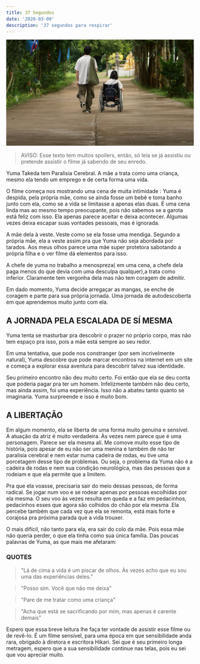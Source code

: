 ```yaml
---
title: 37 Segundos
date: '2020-03-09'
description: '37 segundos para respirar'
---
```


![Será que crushar esse dois vale apena até o final do filme??](./37-segundos.jpg)

> AVISO: Esse texto tem muitos spoilers, então, só leia se já assistiu ou pretende assistir o filme já sabendo de seu enredo.

Yuma Takeda tem Paralisia Cerebral. A mãe a trata como uma criança, mesmo ela tendo um emprego e de certa forma uma vida.

O filme começa nos mostrando uma cena de muita intimidade : Yuma é despida, pela própria mãe, como se ainda fosse um bebê e toma banho junto com ela, como se a vida se limitasse a apenas elas duas. É uma cena linda mas ao mesmo tempo preocupante, pois não sabemos se a garota está feliz com isso. Ela apenas parece aceitar e deixa acontecer. Algumas vezes deixa escapar suas vontades pessoais, mas é ignorada.

A mãe dela à veste. Veste como se ela fosse uma mendiga. Segundo a própria mãe, ela a veste assim pra que Yuma não seja abordada por tarados. Aos meus olhos parece uma mãe super protetora sabotando a própria filha e o ver filme dá elementos para isso.

A chefe de yuma no trabalho a menospreza( em uma cena, a chefe dela paga menos do que devia com uma desculpa qualquer),a trata como inferior. Claramente tem vergonha dela mas não tem coragem de admitir.

Em dado momento, Yuma decide arregaçar as mangas, se enche de coragem e parte para sua própria jornada. Uma jornada de autodescoberta em que aprendemos muito junto com ela.

## A JORNADA PELA ESCALADA DE SÍ MESMA

Yuma tenta se masturbar pra descobrir o prazer no próprio corpo, mas não tem espaço pra isso, pois a mãe está sempre ao seu redor.

Em uma tentativa, que pode nos constranger (por sem incrivelmente natural), Yuma descobre que pode marcar encontros na internet em um site e começa a explorar essa aventura para descobrir talvez sua identidade.

Seu primeiro encontro não deu muito certo. Foi então que ela se deu conta que poderia pagar pra ter um homem.
Infelizmente também não deu certo, mas ainda assim, foi uma experiência. Isso não a abateu tanto quanto se imaginaria. Yuma surpreende e isso é muito bom.

## A LIBERTAÇÃO

Em algum momento, ela se liberta de uma forma muito genuína e sensível. A atuação da atriz é muito verdadeira. Às vezes nem parece que é uma personagem. Parece ser ela mesma alí. Me comove muito esse tipo de história, pois apesar de eu não ser uma menina e também de não ter paralisia cerebral e nem estar numa cadeira de rodas, eu tive uma porcetagem desse tipo de problemas. Ou seja, o problema da Yuma não é a cadeira de rodas e nem sua condição neurológica, mas das pessoas que a rodeiam e que ela permite que a limitem.

Pra que ela voasse, precisaria sair do meio dessas pessoas, de forma radical. Se jogar num voo e se rodear apenas por pessoas escolhidas por ela mesma.
O seu voo às vezes resulta em queda e a faz em pedacinhos, pedacinhos esses que agora são colhidos do chão por ela mesma .Ela percebe também que cada vez que ela se remonta, está mais forte e corajosa pra próxima parada que a vida trouxer.

O mais difícil, não tanto para ela, era sair do colo da mãe. Pois essa mãe não queria perder, o que ela tinha como sua única família.
Das poucas palavras de Yuma, as que mais me afetaram:

### QUOTES

> "Lá de cima a vida é um piscar de olhos.
> Às vezes acho que eu sou uma das experiências deles."

> "Posso sim. Você que não me deixa"

> "Pare de me tratar como uma criança"

> "Acha que está se sacrificando por mim, mas apenas é carente demais"

Espero que essa breve leitura lhe faça ter vontade de assistir esse filme ou de revê-lo. É um filme sensível, para uma época em que sensibilidade anda rara, obrigado à diretora e escritora Hikari. Sei que é seu primeiro longa metragem, espero que a sua sensibilidade continue nas telas, pois eu sei que vou apreciar muito.
